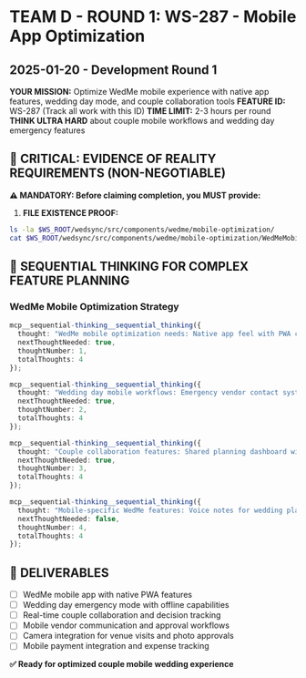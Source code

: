 # TEAM D - ROUND 1: WS-287 - Mobile App Optimization
## 2025-01-20 - Development Round 1

**YOUR MISSION:** Optimize WedMe mobile experience with native app features, wedding day mode, and couple collaboration tools
**FEATURE ID:** WS-287 (Track all work with this ID)
**TIME LIMIT:** 2-3 hours per round
**THINK ULTRA HARD** about couple mobile workflows and wedding day emergency features

## 🚨 CRITICAL: EVIDENCE OF REALITY REQUIREMENTS (NON-NEGOTIABLE)

**⚠️ MANDATORY: Before claiming completion, you MUST provide:**

1. **FILE EXISTENCE PROOF:**
```bash
ls -la $WS_ROOT/wedsync/src/components/wedme/mobile-optimization/
cat $WS_ROOT/wedsync/src/components/wedme/mobile-optimization/WedMeMobileApp.tsx | head -20
```

## 🧠 SEQUENTIAL THINKING FOR COMPLEX FEATURE PLANNING

### WedMe Mobile Optimization Strategy
```typescript
mcp__sequential-thinking__sequential_thinking({
  thought: "WedMe mobile optimization needs: Native app feel with PWA capabilities, wedding day emergency mode with offline access, couple collaboration with real-time sync, vendor communication hub, photo sharing and approval workflows, timeline management with push notifications, budget tracking with receipt scanning.",
  nextThoughtNeeded: true,
  thoughtNumber: 1,
  totalThoughts: 4
});

mcp__sequential-thinking__sequential_thinking({
  thought: "Wedding day mobile workflows: Emergency vendor contact system, timeline adjustments with instant notifications, guest management on-the-go, photo approval for social media, payment confirmations and tips, last-minute seating changes, weather alerts and backup plans, vendor check-in confirmations.",
  nextThoughtNeeded: true,
  thoughtNumber: 2,
  totalThoughts: 4
});

mcp__sequential-thinking__sequential_thinking({
  thought: "Couple collaboration features: Shared planning dashboard with real-time updates, decision tracking with photo attachments, vendor review sharing, budget approvals with mobile notifications, task assignment with due date reminders, document sharing with mobile access, communication history across all vendors.",
  nextThoughtNeeded: true,
  thoughtNumber: 3,
  totalThoughts: 4
});

mcp__sequential-thinking__sequential_thinking({
  thought: "Mobile-specific WedMe features: Voice notes for wedding planning, camera integration for venue visits, GPS tracking for vendor locations, Apple Pay/Google Pay integration, biometric authentication, home screen widgets for wedding countdown, background sync for planning updates, native sharing to social media.",
  nextThoughtNeeded: false,
  thoughtNumber: 4,
  totalThoughts: 4
});
```

## 🎯 DELIVERABLES
- [ ] WedMe mobile app with native PWA features
- [ ] Wedding day emergency mode with offline capabilities
- [ ] Real-time couple collaboration and decision tracking
- [ ] Mobile vendor communication and approval workflows
- [ ] Camera integration for venue visits and photo approvals
- [ ] Mobile payment integration and expense tracking

**✅ Ready for optimized couple mobile wedding experience**